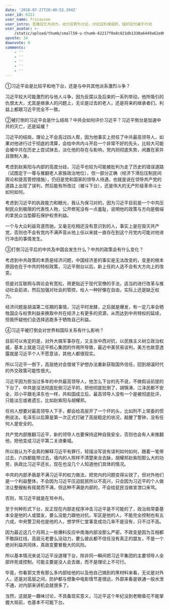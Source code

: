 ```yaml
---
date: '2018-07-27T20:40:52.394Z'
user_id: 6221
user_name: fricassee
user_intro: 苦难应化为动力，动力应转为讨论，讨论应形成组织，组织应付诸于行动
user_avatar: >-
    /static/upload/thumb/small50-u-thumb-62217f0a8c821db1330a6449a62e06f38f0d8c533faf.png
upvote: 34
downvote: 0
comments:
    - ''
    - ''
    - ''
    - ''
    - ''
---
```


①习近平会是比较平和地下台，还是与中共其他派系激烈斗争？

习近平较大可能激烈的与他人斗争，因为反腐以及后来的一系列举动，他所吸引的仇恨太大，尤其是继承人的问题上，无论是过去的老人，还是将来的继承者们，利益上都跟习近平完全不一致。

  

②被打倒的习近平会是什么结局？中共会如何评价习近平？习近平倒台是加速中共的灭亡，还是延缓？

习近平的结局，理论上不会高过四人帮，因为他事实上担任了中共最高领导人，如果对他进行过于彻底的清算，会给中共内斗开启一个非常不好的先头，比较大可能会被中共在历史上尝试抹去，淡化他的存在与影响，党内则彻底失势，闲置在家并且限制人身。

考虑到赵紫阳与内部的高度分歧，习近平也较为可能被批判为走了历史的错误道路（试图定于一尊与推翻老人家族政治地位），但一部分正确（经济下滑后压制民间舆论和提高管控措施），仍旧是党和国家的领导人待遇，也就是说在领导共产党的道路上出现了误判，然后能有所改过（被斗下台），还是伟大的无产阶级革命斗士如何如何。

考虑到习近平的执政能力和眼光，我认为保习对的，因为习近平目前是一个中共压制民众到极限的代表性人物，公开修宪没有一点羞耻，说明他的政策与方向是极端的拿民众当垫脚石保护权贵利益。

一个与大众利益背道而驰，又毫无吃相还没有意识到的人，事实上是在毁灭共产党，否则也不会有党内不满声音从他上任以来就一直存在到这个月党内可能对他进行冲击的事情发生。

  

③打倒习近平后的中共及中国会发生什么？中共的政策会有什么变化？

考虑到中共政策的本质是经济问题，中国经济差的事实是无法改变的，变差的根本原因也在于中共的特权政策，习近平倒台以后，新上任的人选不会有大方向上的改变。

但是对互联网与舆论会有宽松，用更贴近于现代官僚的手法，适当的进行改革与推动社会前进，然后加强对社会的管控，给人一种好像在自由，实际上还是缺乏权力。

经济问题是胡温第二任期的事情，习近平时发酵，之后就是爆发，有一定几率会牺牲国企与权贵利益来换取中共在经济上有更多的资源，从而达到中共特权的延续，但我怀疑他们会选择逃跑多于牺牲自己利益。

  

  

④习近平被打倒会对世界和国际关系有什么影响？

目前可以肯定的是，对外大搞军事存在，又主张中西对抗，以民族主义树立政治权威，基本上就是习近平核心集团的作用所导致，最近中美贸易谈判，美方也故意透露就是习近平个人不愿意谈，其他人都很现实。

所以习近平一倒下，高层绝对会借坡下驴想办法重新获取国外信任，回到胡温时代的外交政策可能性很大。

  

习近平因为担当过多年的中共最高领导人，他怎么下台的先不说，不做假设前提的下台了，中共是没法彻底批倒习近平的，把他彻底批倒了，胡锦涛、江泽民都不安全，邓小平跟毛泽东也一样，共和国成立后，最高领导人没有一个是被彻底批评，只能淡忘或者遗忘，比如赵紫阳与胡耀邦。

任何人想要对最高领导人下手，都会给高层开了一个坏的头，比如刑不上常委的惯例说法，毛泽东以后算是第一次正式打破了高层稳定的状况，敲醒了警钟，没有任何人是安全的。

共产党内部推翻习近平，新的领导人也要保持这种自我安全，否则也会有人来推翻他，把他变成习近平第二关进秦城。

所以我认为不会真的解释习近平有罪行，轻描淡写说有误判如何如何，跟着一笔带过去，六四都能带过去，墙内的人照样不清楚来龙去脉，胡耀邦赵紫阳那么大的功劳，执政比习近平还长，现在也没几个人知道他们具体的情况。

中共的内部矛盾是不满习近平的权力做法，把党内的问题变得尖锐了，但对外他们是一个利益整体，不会因为习近平压迫屁民所以不高兴，只会因为习近平的个人做法让整艘船有摇晃而不满，但这种不满是内部的，不会给屁民当做宣泄口来骂。

否则，骂习近平就是在骂中共。

  

至于何种形式下台，反正现在内部走程序冲击习近平是不可能的了，政治局常委基本全是他的人或盟友，要么没能力跟他对抗，军区是他的人，不能完全控制也有五六成，中央警卫局也是他的人，想学怀仁堂事变成功几率不是没有，只不过不高。

因为最近这几个月网上一些爆料反应中南海内部没那么严密，不政变是因为互相都不敢踩红线，高层元老要么没动力，要么彼此都不信任没有真正的盟友，不是一个绝对利益共同体，真政变要冒极大的风险。

所以基本情况来说习近平没道理下台，除非同一瞬间把习近平集团的主要领导人全部炸死或控制，可能主要是没人会去做，而不是理论上不可行。

毕竟，你看郭文贵有那么多内部给他的以及他自己搞到的黑材料来看，无论是对外人，还是对高层之间，防护都与想象中电影情节差很远，外部来看是铁通一般水泄不通，对内部来讲机会就很多了。

当然，这就是一趣味讨论，不具备现实意义，习近平这个年纪没到老眼昏花不能掌握大局前，也基本不可能下台。
